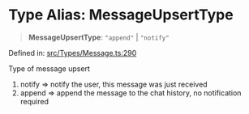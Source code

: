 # Type Alias: MessageUpsertType

> **MessageUpsertType**: `"append"` \| `"notify"`

Defined in: [src/Types/Message.ts:290](https://github.com/Fokusdotid/Baileys/blob/4cdf75fe48f9b13e8084d341633612ce49e934bd/src/Types/Message.ts#L290)

Type of message upsert
1. notify => notify the user, this message was just received
2. append => append the message to the chat history, no notification required
